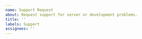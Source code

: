 ```yaml
---
name: Support Request
about: Request support for server or development problems.
title: ''
labels: Support
assignees: ''
---
```


<!--
Please make sure to provide us with as much information as possible to allow us to process your request as quickly as possible.
-->
